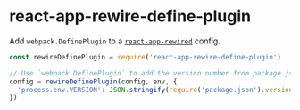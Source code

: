# react-app-rewire-define-plugin

Add `webpack.DefinePlugin` to a [`react-app-rewired`](https://github.com/timarney/react-app-rewired) config.

```js
const rewireDefinePlugin = require('react-app-rewire-define-plugin')

// Use `webpack.DefinePlugin` to add the version number from package.json
config = rewireDefinePlugin(config, env, {
  'process.env.VERSION': JSON.stringify(require('package.json').version)
})
```
